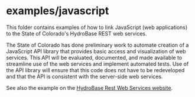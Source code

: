 # examples/javascript

This folder contains examples of how to link JavaScript (web applications) to the State of Colorado's HydroBase REST web services.

The State of Colorado has done preliminary work to automate creation of a JavaScript API library
that provides basic access and visualization of web services.
This API will be evaluated, documented, and made available to streamline use of the web services
and implement automated tests.
Use of the API library will ensure that this code does not have to be redeveloped and that the API
is consistent with the server-side web services.

See also the example on the [HydroBase Rest Web Services website](https://dwr.state.co.us/rest/get/help).
